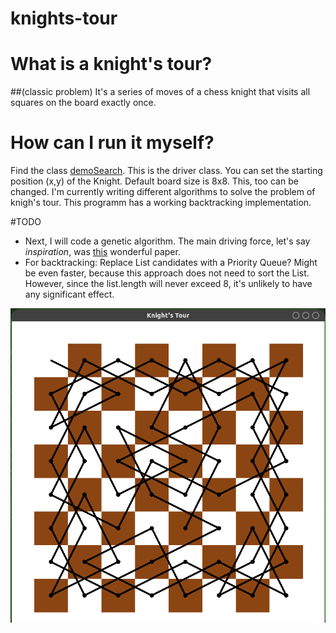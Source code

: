 # knights-tour

# What is a knight's tour?
##(classic problem)
It's a series of moves of a chess knight that visits all squares on the board exactly once.
 
# How can I run it myself?
Find the class [demoSearch](src/Backtracking/demoSearch.java). This is the driver class. You can set the starting position (x,y) of the Knight. Default board size is 8x8. This, too can be changed. 
I'm currently writing different algorithms to solve the problem of knigh's tour. This programm has a working backtracking implementation. 

#TODO
- Next, I will code a genetic algorithm. The main driving force, let's say _inspiration_, was [this](01331065.pdf) wonderful paper. 
- For backtracking: Replace List<Square> candidates with a Priority Queue? Might be even faster, because this approach does not need to sort the List.
 However, since the list.length will never exceed 8, it's unlikely to have any significant effect. 
  

![](demo.png)
